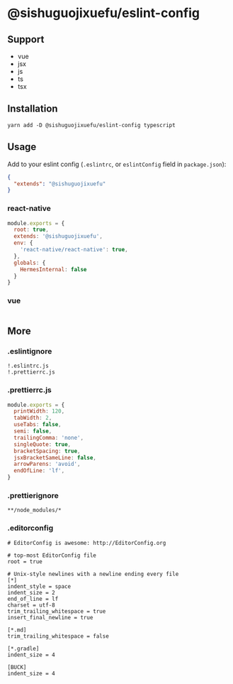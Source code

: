 # @sishuguojixuefu/eslint-config

## Support

- vue
- jsx
- js
- ts
- tsx

## Installation

```
yarn add -D @sishuguojixuefu/eslint-config typescript
```

## Usage

Add to your eslint config (`.eslintrc`, or `eslintConfig` field in `package.json`):

```json
{
  "extends": "@sishuguojixuefu"
}
```

### react-native

```js
module.exports = {
  root: true,
  extends: '@sishuguojixuefu',
  env: {
    'react-native/react-native': true,
  },
  globals: {
    HermesInternal: false
  }
}
```

### vue

```js

```

## More

### .eslintignore

```
!.eslintrc.js
!.prettierrc.js
```

### .prettierrc.js

```js
module.exports = {
  printWidth: 120,
  tabWidth: 2,
  useTabs: false,
  semi: false,
  trailingComma: 'none',
  singleQuote: true,
  bracketSpacing: true,
  jsxBracketSameLine: false,
  arrowParens: 'avoid',
  endOfLine: 'lf',
}
```

### .prettierignore

```
**/node_modules/*
```

### .editorconfig

```
# EditorConfig is awesome: http://EditorConfig.org

# top-most EditorConfig file
root = true

# Unix-style newlines with a newline ending every file
[*]
indent_style = space
indent_size = 2
end_of_line = lf
charset = utf-8
trim_trailing_whitespace = true
insert_final_newline = true

[*.md]
trim_trailing_whitespace = false

[*.gradle]
indent_size = 4

[BUCK]
indent_size = 4
```
